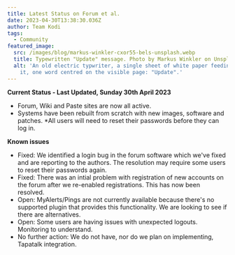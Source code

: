 ```yaml
---
title: Latest Status on Forum et al.
date: 2023-04-30T13:38:30.036Z
author: Team Kodi
tags:
  - Community
featured_image:
  src: /images/blog/markus-winkler-cxor55-bels-unsplash.webp
  title: Typewritten "Update" message. Photo by Markus Winkler on Unsplash
  alt: 'An old electric typwriter, a single sheet of white paper feeding through
    it, one word centred on the visible page: "Update".'
---
```

**Current Status - Last Updated, Sunday 30th April 2023**

* Forum, Wiki and Paste sites are now all active.
* Systems have been rebuilt from scratch with new images, software and patches.
*All users will need to reset their passwords before they can log in.

**Known issues**

* Fixed: We identified a login bug in the forum software which we've fixed and are reporting to the authors. The resolution may require some users to reset their passwords again.
* Fixed: There was an intial problem with registration of new accounts on the forum after we re-enabled registrations. This has now been resolved.
* Open: MyAlerts/Pings are not currently available because there's no supported plugin that provides this functionality. We are looking to see if there are alternatives.
* Open: Some users are having issues with unexpected logouts. Monitoring to understand.
* No further action: We do not have, nor do we plan on implementing, Tapatalk integration.